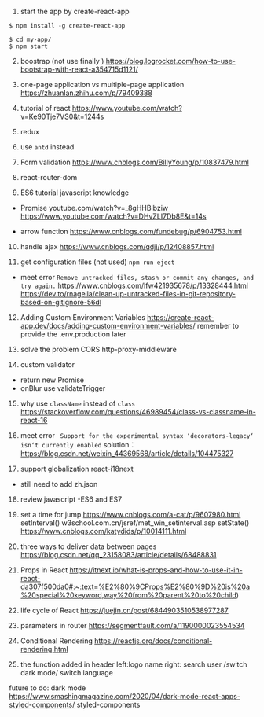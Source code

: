 1. start the app by create-react-app
```
$ npm install -g create-react-app

$ cd my-app/
$ npm start
```
2.  boostrap (not use finally )
https://blog.logrocket.com/how-to-use-bootstrap-with-react-a354715d1121/

3. one-page application vs multiple-page application
https://zhuanlan.zhihu.com/p/79409388

4. tutorial of  react
https://www.youtube.com/watch?v=Ke90Tje7VS0&t=1244s

5. redux

6. use `antd` instead

7. Form validation
https://www.cnblogs.com/BillyYoung/p/10837479.html

8. react-router-dom

9. ES6 tutorial
javascript knowledge
- Promise 
youtube.com/watch?v=_8gHHBlbziw
https://www.youtube.com/watch?v=DHvZLI7Db8E&t=14s

- arrow function 
https://www.cnblogs.com/fundebug/p/6904753.html

10. handle ajax
https://www.cnblogs.com/qdjj/p/12408857.html

11. get configuration files (not used)
`npm run eject`
- meet error `Remove untracked files, stash or commit any changes, and try again.`
https://www.cnblogs.com/lfw421935678/p/13328444.html
https://dev.to/rnagella/clean-up-untracked-files-in-git-repository-based-on-gitignore-56dl

12. Adding Custom Environment Variables
https://create-react-app.dev/docs/adding-custom-environment-variables/
remember to provide the .env.production later

13. solve the problem CORS
http-proxy-middleware

14. custom validator
- return new Promise
- onBlur use validateTrigger

15. why use `className` instead of `class`
https://stackoverflow.com/questions/46989454/class-vs-classname-in-react-16

16. meet error ` Support for the experimental syntax ‘decorators-legacy‘ isn‘t currently enabled`
solution：https://blog.csdn.net/weixin_44369568/article/details/104475327

17.  support globalization
react-i18next

* still need to add zh.json
18. review javascript -ES6 and ES7


19. set a time for jump 
https://www.cnblogs.com/a-cat/p/9607980.html
setInterval() 
w3school.com.cn/jsref/met_win_setinterval.asp
setState()
https://www.cnblogs.com/katydids/p/10014111.html



20. three ways to deliver data between pages
https://blog.csdn.net/qq_23158083/article/details/68488831


21. Props in React 
https://itnext.io/what-is-props-and-how-to-use-it-in-react-da307f500da0#:~:text=%E2%80%9CProps%E2%80%9D%20is%20a%20special%20keyword,way%20from%20parent%20to%20child)

22. life cycle of React 
https://juejin.cn/post/6844903510538977287


23. parameters in router
https://segmentfault.com/a/1190000023554534



24. Conditional Rendering
https://reactjs.org/docs/conditional-rendering.html


25. the function added in header
left:logo  name
right: search user /switch dark mode/ switch language 

future to do:
dark mode
https://www.smashingmagazine.com/2020/04/dark-mode-react-apps-styled-components/
styled-components

